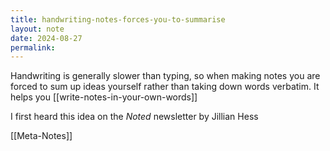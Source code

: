 ```yaml
---
title: handwriting-notes-forces-you-to-summarise
layout: note
date: 2024-08-27
permalink:
---
```


Handwriting is generally slower than typing, so when making notes you are forced to sum up ideas yourself rather than taking down words verbatim. It helps you 
[[write-notes-in-your-own-words]]

I first heard this idea on the *Noted* newsletter by Jillian Hess

[[Meta-Notes]]